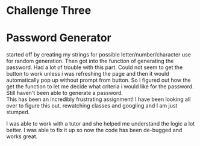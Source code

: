 # Challenge Three
# Password Generator
started off by creating my strings for possible letter/number/character use for random generation.
Then got into the function of generating the password.  Had a lot of trouble with this part.  Could not seem to get the button to work unless i was refreshing the page and then it would automatically pop up without prompt from button.
So I figured out how the get the function to let me decide what criteria i would like for the password.  Still haven't been able to generate a password.  
This has been an incredibly frustrating assignment!  I have been looking all over to figure this out.  rewatching classes and googling and I am just stumped.

I was able to work with a tutor and she helped me understand the logic a lot better.  I was able to fix it up so now the code has been de-bugged and works great.

<link rel="Screen-Shot" href="PG-screen-shot.png">
